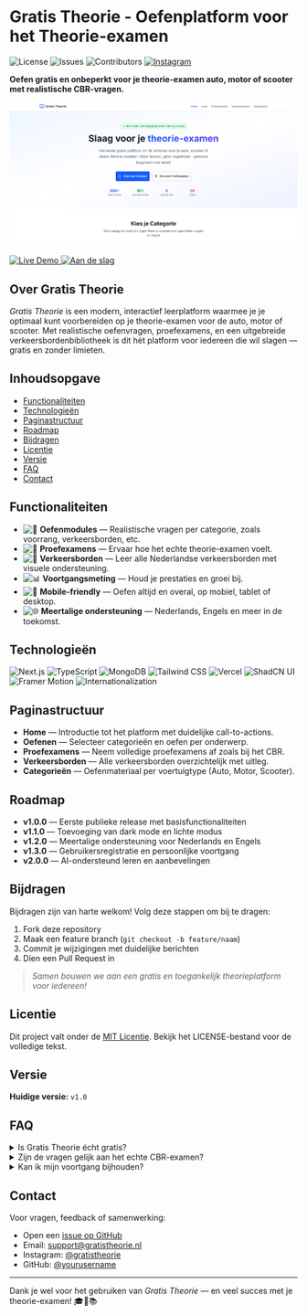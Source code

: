 # Gratis Theorie - Oefenplatform voor het Theorie-examen

<p>
  <img src="https://img.shields.io/github/license/yourusername/gratistheorie?style=for-the-badge" alt="License" />
  <img src="https://img.shields.io/github/issues/yourusername/gratistheorie?style=for-the-badge&logo=github" alt="Issues" />
  <img src="https://img.shields.io/github/contributors/yourusername/gratistheorie?style=for-the-badge&logo=github" alt="Contributors" />
  <a href="https://www.instagram.com/gratistheorie/">
    <img src="https://img.shields.io/badge/Volg%20@gratistheorie-E4405F?logo=instagram&logoColor=white&style=for-the-badge" alt="Instagram" />
  </a>
</p>

**Oefen gratis en onbeperkt voor je theorie-examen auto, motor of scooter met realistische CBR-vragen.**

![Gratis Theorie Screenshot](public/screenshot.png)
<p>
  <a href="https://gratistheorie.nl">
    <img src="https://img.shields.io/badge/Live_Demo-▶️-blue?style=for-the-badge" alt="Live Demo" />
  </a>
  <a href="#aan-de-slag">
    <img src="https://img.shields.io/badge/Aan_de_slag-🚀-green?style=for-the-badge" alt="Aan de slag" />
  </a>
</p>

## Over Gratis Theorie

*Gratis Theorie* is een modern, interactief leerplatform waarmee je je optimaal kunt voorbereiden op je theorie-examen voor de auto, motor of scooter. Met realistische oefenvragen, proefexamens, en een uitgebreide verkeersbordenbibliotheek is dit hét platform voor iedereen die wil slagen — gratis en zonder limieten.

## Inhoudsopgave

- [Functionaliteiten](#functionaliteiten)  
- [Technologieën](#technologieën)  
- [Paginastructuur](#paginastructuur)  
- [Roadmap](#roadmap)  
- [Bijdragen](#bijdragen)  
- [Licentie](#licentie)  
- [Versie](#versie)  
- [FAQ](#faq)  
- [Contact](#contact)

## Functionaliteiten

- ![📘](https://img.shields.io/badge/📘-Oefenmodules-lightgrey?style=flat-square) **Oefenmodules** — Realistische vragen per categorie, zoals voorrang, verkeersborden, etc.  
- ![🧪](https://img.shields.io/badge/🧪-Proefexamens-lightgrey?style=flat-square) **Proefexamens** — Ervaar hoe het echte theorie-examen voelt.  
- ![🚧](https://img.shields.io/badge/🚧-Verkeersborden-overzicht-lightgrey?style=flat-square) **Verkeersborden** — Leer alle Nederlandse verkeersborden met visuele ondersteuning.  
- ![📊](https://img.shields.io/badge/📊-Voortgangsmeting-lightgrey?style=flat-square) **Voortgangsmeting** — Houd je prestaties en groei bij.  
- ![📱](https://img.shields.io/badge/📱-Responsief_design-lightgrey?style=flat-square) **Mobile-friendly** — Oefen altijd en overal, op mobiel, tablet of desktop.  
- ![🌐](https://img.shields.io/badge/🌐-Meertalig-lightgrey?style=flat-square) **Meertalige ondersteuning** — Nederlands, Engels en meer in de toekomst.

## Technologieën

<p>
  <img src="https://img.shields.io/badge/Next.js-000000?style=for-the-badge&logo=nextdotjs&logoColor=white" alt="Next.js" />
  <img src="https://img.shields.io/badge/TypeScript-3178C6?style=for-the-badge&logo=typescript&logoColor=white" alt="TypeScript" />
  <img src="https://img.shields.io/badge/MongoDB-47A248?style=for-the-badge&logo=mongodb&logoColor=white" alt="MongoDB" />
  <img src="https://img.shields.io/badge/TailwindCSS-38B2AC?style=for-the-badge&logo=tailwindcss&logoColor=white" alt="Tailwind CSS" />
  <img src="https://img.shields.io/badge/Vercel-000000?style=for-the-badge&logo=vercel&logoColor=white" alt="Vercel" />
  <img src="https://img.shields.io/badge/ShadCN_UI-000000?style=for-the-badge&logo=shadcnui&logoColor=white" alt="ShadCN UI" />
  <img src="https://img.shields.io/badge/Framer_Motion-000000?style=for-the-badge&logo=framer&logoColor=white" alt="Framer Motion" />
  <img src="https://img.shields.io/badge/i18n-ready-yellowgreen?style=for-the-badge" alt="Internationalization" />
</p>

## Paginastructuur

- **Home** — Introductie tot het platform met duidelijke call-to-actions.
- **Oefenen** — Selecteer categorieën en oefen per onderwerp.
- **Proefexamens** — Neem volledige proefexamens af zoals bij het CBR.
- **Verkeersborden** — Alle verkeersborden overzichtelijk met uitleg.
- **Categorieën** — Oefenmateriaal per voertuigtype (Auto, Motor, Scooter).

## Roadmap

- **v1.0.0** — Eerste publieke release met basisfunctionaliteiten
- **v1.1.0** — Toevoeging van dark mode en lichte modus
- **v1.2.0** — Meertalige ondersteuning voor Nederlands en Engels
- **v1.3.0** — Gebruikersregistratie en persoonlijke voortgang
- **v2.0.0** — AI-ondersteund leren en aanbevelingen

## Bijdragen

Bijdragen zijn van harte welkom! Volg deze stappen om bij te dragen:

1. Fork deze repository  
2. Maak een feature branch (`git checkout -b feature/naam`)  
3. Commit je wijzigingen met duidelijke berichten  
4. Dien een Pull Request in

> *Samen bouwen we aan een gratis en toegankelijk theorieplatform voor iedereen!*

## Licentie

Dit project valt onder de [MIT Licentie](LICENSE). Bekijk het LICENSE-bestand voor de volledige tekst.

## Versie

**Huidige versie:** `v1.0`

## FAQ

<details>
<summary>Is Gratis Theorie écht gratis?</summary>

Ja! Het platform is volledig gratis en zal dat altijd blijven. Er zijn geen verborgen kosten of proefperiodes.

</details>

<details>
<summary>Zijn de vragen gelijk aan het echte CBR-examen?</summary>

De vragen zijn gebaseerd op het officiële CBR-vragentype en zijn samengesteld met dezelfde logica, maar zijn niet exact identiek.

</details>

<details>
<summary>Kan ik mijn voortgang bijhouden?</summary>

Binnenkort wel! We zijn bezig met een profielmodule waarin je jouw voortgang kunt zien.

</details>

## Contact

Voor vragen, feedback of samenwerking:  
- Open een [issue op GitHub](https://github.com/yourusername/gratistheorie/issues)  
- Email: [support@gratistheorie.nl](mailto:support@gratistheorie.nl)  
- Instagram: [@gratistheorie](https://instagram.com/gratistheorie)  
- GitHub: [@yourusername](https://github.com/yourusername)

---

Dank je wel voor het gebruiken van *Gratis Theorie* — en veel succes met je theorie-examen! 🎓🚗📚
